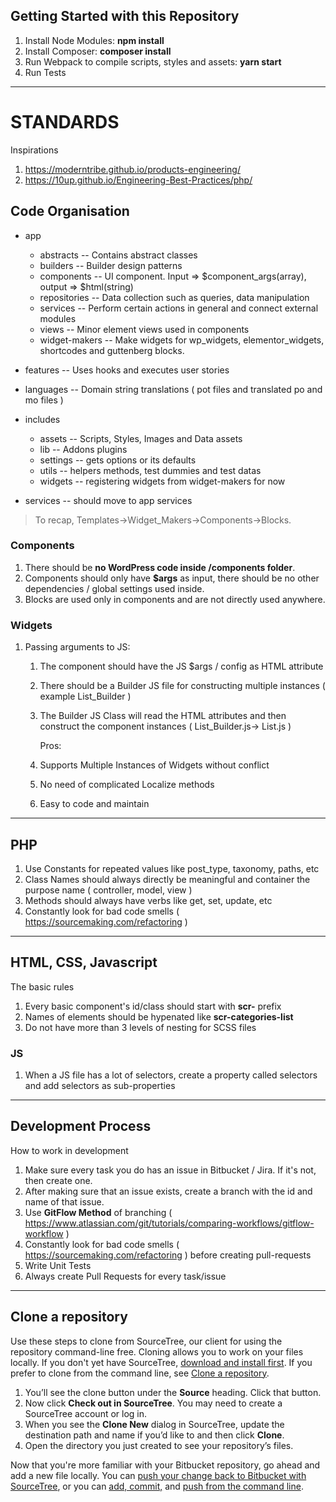 ## Getting Started with this Repository

1. Install Node Modules: **npm install**
2. Install Composer: **composer install**
3. Run Webpack to compile scripts, styles and assets: **yarn start**
4. Run Tests

---

# STANDARDS

Inspirations

1. https://moderntribe.github.io/products-engineering/
2. https://10up.github.io/Engineering-Best-Practices/php/

## Code Organisation
- app
	- abstracts -- Contains abstract classes
	- builders -- Builder design patterns
    - components -- UI component. Input => $component_args(array), output => $html(string)
    - repositories -- Data collection such as queries, data manipulation
    - services -- Perform certain actions in general and connect external modules
    - views -- Minor element views used in components
    - widget-makers -- Make widgets for wp_widgets, elementor_widgets, shortcodes and guttenberg blocks.
    
- features -- Uses hooks and executes user stories
- languages -- Domain string translations ( pot files and translated po and mo files )
- includes 
    - assets -- Scripts, Styles, Images and Data assets
    - lib -- Addons plugins 
    - settings -- gets options or its defaults
    - utils -- helpers methods, test dummies and test datas
    - widgets -- registering widgets from widget-makers for now
- services -- should move to app services

> To recap, Templates->Widget_Makers->Components->Blocks.

### Components

1. There should be **no WordPress code inside /components folder**.
2. Components should only have **\$args** as input, there should be no other dependencies / global settings used inside.
3. Blocks are used only in components and are not directly used anywhere.

### Widgets

1. Passing arguments to JS:

    1. The component should have the JS \$args / config as HTML attribute
    2. There should be a Builder JS file for constructing multiple instances ( example List_Builder )
    3. The Builder JS Class will read the HTML attributes and then construct the component instances ( List_Builder.js-> List.js )

        Pros:

    4. Supports Multiple Instances of Widgets without conflict
    5. No need of complicated Localize methods
    6. Easy to code and maintain

---

## PHP

1. Use Constants for repeated values like post_type, taxonomy, paths, etc
2. Class Names should always directly be meaningful and container the purpose name ( controller, model, view )
3. Methods should always have verbs like get, set, update, etc
4. Constantly look for bad code smells ( https://sourcemaking.com/refactoring )

---

## HTML, CSS, Javascript

The basic rules

1. Every basic component's id/class should start with **scr-** prefix
2. Names of elements should be hypenated like **scr-categories-list**
3. Do not have more than 3 levels of nesting for SCSS files

### JS

1. When a JS file has a lot of selectors, create a property called selectors and add selectors as sub-properties

---

## Development Process

How to work in development

1. Make sure every task you do has an issue in Bitbucket / Jira. If it's not, then create one.
2. After making sure that an issue exists, create a branch with the id and name of that issue.
3. Use **GitFlow Method** of branching ( https://www.atlassian.com/git/tutorials/comparing-workflows/gitflow-workflow )
4. Constantly look for bad code smells ( https://sourcemaking.com/refactoring ) before creating pull-requests
5. Write Unit Tests
6. Always create Pull Requests for every task/issue

---

## Clone a repository

Use these steps to clone from SourceTree, our client for using the repository command-line free. Cloning allows you to work on your files locally. If you don't yet have SourceTree, [download and install first](https://www.sourcetreeapp.com/). If you prefer to clone from the command line, see [Clone a repository](https://confluence.atlassian.com/x/4whODQ).

1. You’ll see the clone button under the **Source** heading. Click that button.
2. Now click **Check out in SourceTree**. You may need to create a SourceTree account or log in.
3. When you see the **Clone New** dialog in SourceTree, update the destination path and name if you’d like to and then click **Clone**.
4. Open the directory you just created to see your repository’s files.

Now that you're more familiar with your Bitbucket repository, go ahead and add a new file locally. You can [push your change back to Bitbucket with SourceTree](https://confluence.atlassian.com/x/iqyBMg), or you can [add, commit,](https://confluence.atlassian.com/x/8QhODQ) and [push from the command line](https://confluence.atlassian.com/x/NQ0zDQ).
